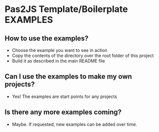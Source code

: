 # Pas2JS Template/Boilerplate EXAMPLES

## How to use the examples?

- Choose the example you want to see in action
- Copy the contents of the directory over the root folder of this project
- Build it as described in the main README file

## Can I use the examples to make my own projects?

- Yes! The examples are start points for any projects

## Is there any more examples coming?

- Maybe. If requested, new examples can be added over time.
